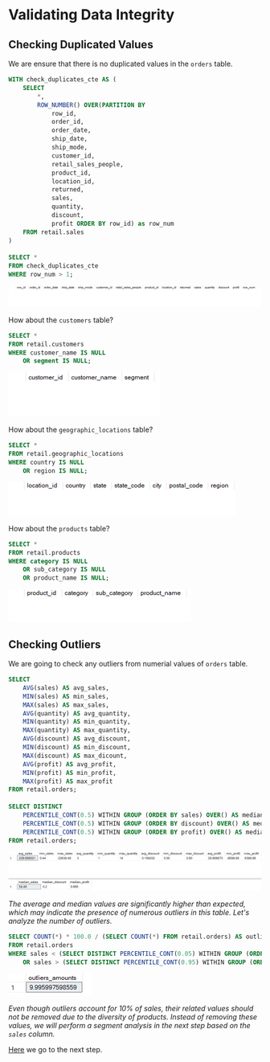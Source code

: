 # Validating Data Integrity

## Checking Duplicated Values

We are ensure that there is no duplicated values in the `orders` table.

```SQL
WITH check_duplicates_cte AS (
	SELECT 
		*,
		ROW_NUMBER() OVER(PARTITION BY 
			row_id,
			order_id,
			order_date,
			ship_date,
			ship_mode,
			customer_id,
			retail_sales_people,
			product_id,
			location_id,
			returned,
			sales,
			quantity,
			discount,
			profit ORDER BY row_id) as row_num
	FROM retail.sales
)

SELECT * 
FROM check_duplicates_cte 
WHERE row_num > 1;
```

<img alt="c1" src="https://raw.githubusercontent.com/nyanlinhtike-yc/Retail-Supply-Chain/refs/heads/main/images/c1.png">

How about the `customers` table?

```SQL
SELECT *
FROM retail.customers
WHERE customer_name IS NULL
	OR segment IS NULL;
```

<img alt="c2" src="https://raw.githubusercontent.com/nyanlinhtike-yc/Retail-Supply-Chain/refs/heads/main/images/c2.png">

How about the `geographic_locations` table?

```SQL
SELECT *
FROM retail.geographic_locations
WHERE country IS NULL
	OR region IS NULL;
```

<img alt="c3" src="https://raw.githubusercontent.com/nyanlinhtike-yc/Retail-Supply-Chain/refs/heads/main/images/c3.png">

How about the `products` table?

```SQL
SELECT *
FROM retail.products
WHERE category IS NULL
	OR sub_category IS NULL
	OR product_name IS NULL;
```

<img alt="c4" src="https://raw.githubusercontent.com/nyanlinhtike-yc/Retail-Supply-Chain/refs/heads/main/images/c4.png">

## Checking Outliers

We are going to check any outliers from numerial values of `orders` table.

```SQL
SELECT
	AVG(sales) AS avg_sales,
	MIN(sales) AS min_sales,
	MAX(sales) AS max_sales,
	AVG(quantity) AS avg_quantity,
	MIN(quantity) AS min_quantity,
	MAX(quantity) AS max_quantity,
	AVG(discount) AS avg_discount,
	MIN(discount) AS min_discount,
	MAX(discount) AS max_dicount,
	AVG(profit) AS avg_profit,
	MIN(profit) AS min_profit,
	MAX(profit) AS max_profit
FROM retail.orders;

SELECT DISTINCT
	PERCENTILE_CONT(0.5) WITHIN GROUP (ORDER BY sales) OVER() AS median_sales,
	PERCENTILE_CONT(0.5) WITHIN GROUP (ORDER BY discount) OVER() AS median_discount,
	PERCENTILE_CONT(0.5) WITHIN GROUP (ORDER BY profit) OVER() AS median_profit	
FROM retail.orders;
```

<img alt="c5" src="https://raw.githubusercontent.com/nyanlinhtike-yc/Retail-Supply-Chain/refs/heads/main/images/c5.png">

*The average and median values are significantly higher than expected, which may indicate the presence of numerous outliers in this table. Let's analyze the number of outliers.*

```SQL
SELECT COUNT(*) * 100.0 / (SELECT COUNT(*) FROM retail.orders) AS outliers_amounts
FROM retail.orders
WHERE sales < (SELECT DISTINCT PERCENTILE_CONT(0.05) WITHIN GROUP (ORDER BY sales) OVER() FROM retail.orders)
	OR sales > (SELECT DISTINCT PERCENTILE_CONT(0.95) WITHIN GROUP (ORDER BY sales) OVER() FROM retail.orders);
```

<img alt="c6" src="https://raw.githubusercontent.com/nyanlinhtike-yc/Retail-Supply-Chain/refs/heads/main/images/c6.png">

*Even though outliers account for 10% of sales, their related values should not be removed due to the diversity of products. Instead of removing these values, we will perform a segment analysis in the next step based on the `sales` column.*

[Here] we go to the next step.

[Here]: https://github.com/nyanlinhtike-yc/Retail-Supply-Chain/blob/main/reports/Data%20Exploration.md
